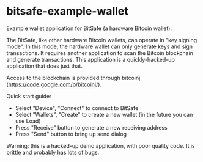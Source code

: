bitsafe-example-wallet
======================

Example wallet application for BitSafe (a hardware Bitcoin wallet).

The BitSafe, like other hardware Bitcoin wallets, can operate in "key signing mode". In this mode,
the hardware wallet can only generate keys and sign transactions. It requires another application
to scan the Bitcoin blockchain and generate transactions. This application is a quickly-hacked-up
application that does just that.

Access to the blockchain is provided through bitcoinj (https://code.google.com/p/bitcoinj/).

Quick start guide:
- Select "Device", "Connect" to connect to BitSafe
- Select "Wallets", "Create" to create a new wallet (in the future you can use Load)
- Press "Receive" button to generate a new receiving address
- Press "Send" button to bring up send dialog

Warning: this is a hacked-up demo application, with poor quality code. It is brittle and probably
has lots of bugs.
